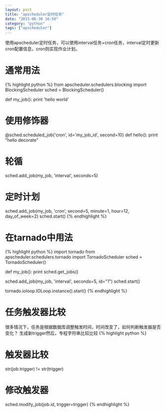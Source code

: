 ```yaml
---
layout: post
title: "apscheduler定时任务"
date: "2015-06-30 16:50"
category: "python"
tags: ["apscheduler"]
---
```


使用apscheduler定时任务，可以使用interval任务+cron任务，interval定时更新cron配置信息，cron则实现作业计划。

# 通常用法
{% highlight python %}
from apscheduler.schedulers.blocking import BlockingScheduler
sched = BlockingScheduler()

def my_job():
    print 'hello world'

# 使用修饰器
@sched.scheduled_job('cron', id='my_job_id', second=10)
def hello():
    print "hello decorate"

# 轮循
sched.add_job(my_job, 'interval', seconds=5)
# 定时计划
sched.add_job(my_job, 'cron', second=5, minute=1, hour=12, day_of_week=2)
sched.start()
{% endhighlight %}

# 在tarnado中用法
{% highlight python %}
import tornado
from apscheduler.schedulers.tornado import TornadoScheduler
sched = TornadoScheduler()

def my_job():
    print sched.get_jobs()

sched.add_job(my_job, 'interval', seconds=5, id="1")
sched.start()

tornado.ioloop.IOLoop.instance().start()
{% endhighlight %}

# 任务触发器比较
很多情况下，任务是根据数据库调整触发时间，时间改变了，如何判断触发器是否变化？
生成新trigger然后，专程字符串比较比较
{% highlight python %}
# 触发器比较
str(job.trigger) != str(trigger)
# 修改触发器
sched.modify_job(job.id, trigger=trigger)
{% endhighlight %}

